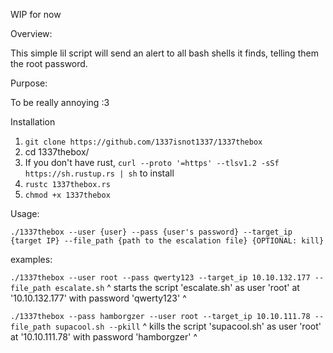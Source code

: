 WIP for now

Overview:

This simple lil script will send an alert to all bash shells it finds, telling them the root password. 


Purpose:

To be really annoying :3


Installation

1. `git clone https://github.com/1337isnot1337/1337thebox`
2. cd 1337thebox/
3. If you don't have rust, `curl --proto '=https' --tlsv1.2 -sSf https://sh.rustup.rs | sh` to install
4. `rustc 1337thebox.rs`
5. `chmod +x 1337thebox`


Usage:

`./1337thebox --user {user} --pass {user's password} --target_ip {target IP} --file_path {path to the escalation file} {OPTIONAL: kill}`


examples:

`./1337thebox --user root --pass qwerty123 --target_ip 10.10.132.177 --file_path escalate.sh`
^ starts the script 'escalate.sh' as user 'root' at '10.10.132.177' with password 'qwerty123' ^

`./1337thebox --pass hamborgzer --user root --target_ip 10.10.111.78 --file_path supacool.sh --pkill`
^ kills the script 'supacool.sh' as user 'root' at '10.10.111.78' with password 'hamborgzer' ^



